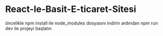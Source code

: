 # React-le-Basit-E-ticaret-Sitesi
öncelikle npm install ile node_modules dosyasını indirin ardından npm run dev ile projeyi başlatın 
